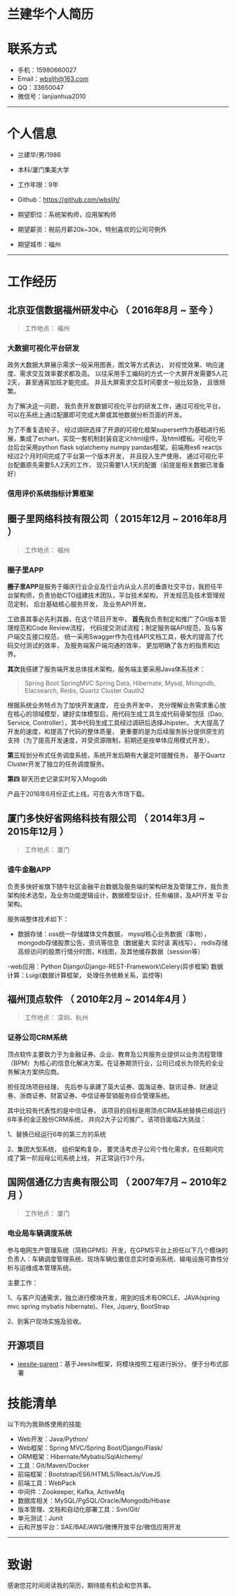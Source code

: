 # 兰建华个人简历
# 联系方式

- 手机：15980660027 
- Email：wbsljh@163.com
- QQ：33650047
- 微信号：lanjianhua2010

---

# 个人信息

 - 兰建华/男/1986 
 - 本科/厦门集美大学 
 - 工作年限：9年
 - Github：https://github.com/wbsljh/

 - 期望职位：系统架构师，应用架构师
 - 期望薪资：税前月薪20k~30k，特别喜欢的公司可例外
 - 期望城市：福州

---

# 工作经历

## 北京亚信数据福州研发中心 （ 2016年8月 ~ 至今 ）

> 工作地点： 福州

### 大数据可视化平台研发

政务大数据大屏展示需求一般采用图表，图文等方式表达， 对视觉效果、响应速度、需求交互效率要求都及高。 以往采用手工编码的方式一个大屏开发需要5人花2天， 甚至通宵加班才能完成。 并且大屏需求交互时间要求一般比较急， 且很频繁。 

为了解决这一问题， 我负责开发数据可视化平台的研发工作，通过可视化平台，可以在系统上通过配置即可完成大屏或其他数据分析页面的开发。

为了不重复造轮子， 经过调研选择了开源的可视化框架superset作为基础进行拓展，集成了echart，实现一套机制封装自定义html组件，及html模板。可视化平台后台采用python flask sqlalchemy numpy pandas框架。前端用es6 reactjs
    经过2个月时间完成了平台第一个版本开发， 并且投入生产使用， 通过可视化平台配置原先需要5人2天的工作， 现只需要1人1天的配置（前提是相关数据已准备好）

### 信用评价系统指标计算框架



## 圈子里网络科技有限公司（ 2015年12月 ~ 2016年8月 ）

> 工作地点： 福州

### 圈子里APP

**圈子里APP**是服务于婚庆行业企业及行业内从业人员的垂直社交平台，我担任平台架构师，负责协助CTO组建技术团队，平台技术架构， 开发规范及技术管理规范定制， 后台基础核心服务开发， 及业务API开发。

工欲善其事必先利其器，在这个项目开发中， **首先**我负责制定和推广了Git版本管理规范和Code Review流程， 代码提交测试流程；制定服务端API规范，及与客户端交互接口规范， 统一采用Swagger作为在线API文档工具，极大的提高了代码交付测试的效率， 及服务端客户端沟通的效率， 更加明确了各方的指责和边界。

**其次**我搭建了服务端开发总体技术架构，服务端主要采用Java体系技术：

> Spring Boot SpringMVC Spring Data, Hibernate, Mysql, Mongodb, Elacsearch, Redis, Quartz Cluster Oauth2

根据系统业务特点为了加快开发速度， 在业务开发中， 充分理解业务需求重心放在核心的领域模型，建好实体模型后，用代码生成工具生成代码骨架包括（Dao, Service, Controller），其中代码生成工具经过调研后选择Jhipster。 大大提高了开发的速度，和提高了代码的整体质量， 更重要的是为后续服务拆分提供原生的支持（为了提高开发速度，并受资源限制，前期还是按单体应用模式开发）。

**第三**规划分布式任务调度系统，系统开发后期有大量定时提醒任务， 基于Quartz Cluster开发了独立的任务调度服务。

**第四** 聊天历史记录实时写入Mogodb

产品于2016年6月份正式上线，可在各大市场下载。


## 厦门多快好省网络科技有限公司 （ 2014年3月 ~ 2015年12月 ）

> 工作地点： 厦门

### 谁牛金融APP

负责多快好省旗下随牛社区金融平台数据及服务端的架构研发及管理工作，我负责架构技术选型，及业务功能逻辑设计，数据模型设计，任务编排，及API开发 平台架构。

服务端整体技术如下： 

- 数据存储：oss统一存储媒体文件数据， mysql核心业务数据（事物），mongodb存储股票公告，资讯等信息（数据量大 实时读 离线写）， redis存储高频访问的股票行情分时图，K线图，及其他缓存数据（session等） 

-web应用：Python Django\Django-REST-Framework\Celery(异步框架) 数据计算：Luigi(数据计算框架， 处理任务依赖关系，监控等)
 
## 福州顶点软件 （ 2010年2月 ~ 2014年4月 ）

> 工作地点： 深圳、杭州

### 证券公司CRM系统

顶点软件主要致力于为金融证券、企业、教育及公共服务业提供以业务流程管理（BPM）为核心的信息化解决方案。在证券期货行业，公司已成长为领先的全业务解决方案供应商。

担任现场项目经理， 先后参与承建了英大证券、国海证券、联讯证券、财通证券、浙商证券、财富证券、中信证券营销服务综合管理系统。

其中比较有代表性的是中信证券， 该项目的目标是用顶点CRM系统替换已经运行6年多的金正股份CRM系统， 并向2大子公司推广。该项目面临2大挑战： 

1、替换已经运行6年的第三方的系统 

2、集团大型系统， 组织架构复杂， 要灵活考虑子公司个性化需求，在任期间完成了第一阶段母公司系统上线， 并正常运行3个月。

## 国网信通亿力吉奥有限公司 （ 2007年7月 ~ 2010年2月 ）

> 工作地点： 厦门

### 电业局车辆调度系统

参与电网生产管理系统（简称GPMS）开发，在GPMS平台上担任以下几个模块的负责人：车辆调度管理系统、现场车辆位置信息实时查询系统、输电设施可靠性分析与运维成本管理系统。 

主要工作： 

1、与客户沟通需求，独立进行模块开发，用到的技术有ORCLE、JAVA(spring mvc  spring  mybatis hibernate)、Flex, Jquery, BootStrap 

2、到客户现场实施及验收。


## 开源项目

 - [jeesite-parent](https://github.com/wbsljh/jeesite-parent)：基于Jeesite框架，将模块按照工程进行拆分， 便于分布式部署

# 技能清单

以下均为我熟练使用的技能

- Web开发：Java/Python/
- Web框架：Spring MVC/Spring Boot/Django/Flask/
- ORM框架：Hibernate/Mybatis/SqlAlchemy/
- 工具：Git/Maven/Docker
- 前端框架：Bootstrap/ES6/HTML5/ReactJs/VueJS
- 前端工具：WebPack
- 中间件：Zookeeper, Kafka, ActiveMq
- 数据库相关：MySQL/PgSQL/Oracle/Mongodb/Hbase
- 版本管理、文档和自动化部署工具：Svn/Git/
- 单元测试：Junit
- 云和开放平台：SAE/BAE/AWS/微博开放平台/微信应用开发


---

# 致谢
感谢您花时间阅读我的简历，期待能有机会和您共事。
